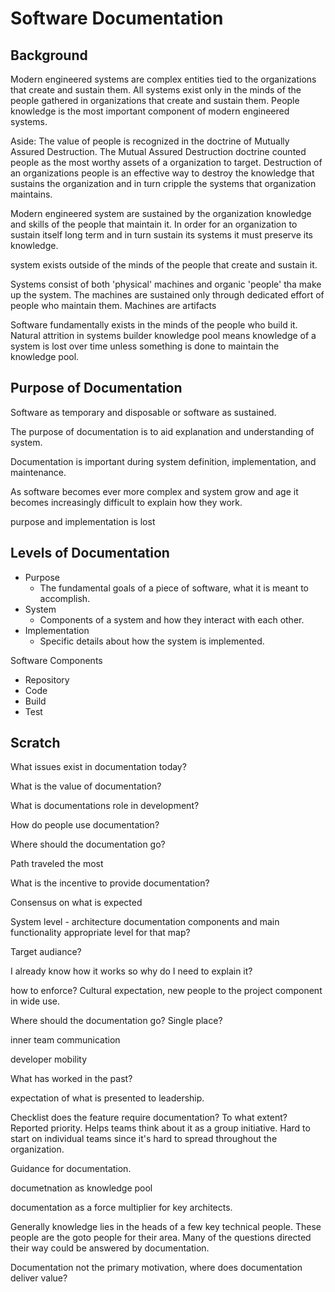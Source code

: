 # Software Documentation

## Background

Modern engineered systems are complex entities tied to the organizations that create and sustain them. All systems exist only in the minds of the people gathered in organizations that create and sustain them. People knowledge is the most important component of modern engineered systems.

Aside: The value of people is recognized in the doctrine of Mutually Assured Destruction. The Mutual Assured Destruction doctrine counted people as the most worthy assets of a organization to target. Destruction of an organizations people is an effective way to destroy the knowledge that sustains the organization and in turn cripple the systems that organization maintains.

Modern engineered system are sustained by the organization knowledge and skills of the people that maintain it. In order for an organization to sustain itself long term and in turn sustain its systems it must preserve its knowledge.

 system exists outside of the minds of the people that create and sustain it.

Systems consist of both 'physical' machines and organic 'people' tha make up the system. The machines are sustained only through dedicated effort of people who maintain them. Machines are artifacts 

Software fundamentally exists in the minds of the people who build it. Natural attrition in systems builder knowledge pool means knowledge of a system is lost over time unless something is done to maintain the knowledge pool.



## Purpose of Documentation


Software as temporary and disposable or software as sustained.

The purpose of documentation is to aid explanation and understanding of system.

Documentation is important during system definition, implementation, and maintenance.

As software becomes ever more complex and system grow and age it becomes increasingly difficult to explain how they work.



 purpose and implementation is lost 

## Levels of Documentation

- Purpose
    - The fundamental goals of a piece of software, what it is meant to accomplish.
- System
    - Components of a system and how they interact with each other.
- Implementation
    - Specific details about how the system is implemented.

Software Components

- Repository
- Code
- Build
- Test




## Scratch

What issues exist in documentation today?

What is the value of documentation?

What is documentations role in development?

How do people use documentation?

Where should the documentation go?

Path traveled the most

What is the incentive to provide documentation?

Consensus on what is expected

System level - architecture documentation
components and main functionality
appropriate level for that map?

Target audiance?


I already know how it works so why do I need to explain it?

how to enforce? Cultural expectation, new people to the project component in wide use.

Where should the documentation go? Single place?

inner team communication

developer mobility

What has worked in the past?

expectation of what is presented to leadership.

Checklist does the feature require documentation? To what extent? Reported priority. Helps teams think about it as a group initiative. Hard to start on individual teams since it's hard to spread throughout the organization.

Guidance for documentation.

documetnation as knowledge pool


documentation as a force multiplier for key architects.

Generally knowledge lies in the heads of a few key technical people. These people are the goto people for their area. Many of the questions directed their way could be answered by documentation.

Documentation not the primary motivation, where does documentation deliver value?
